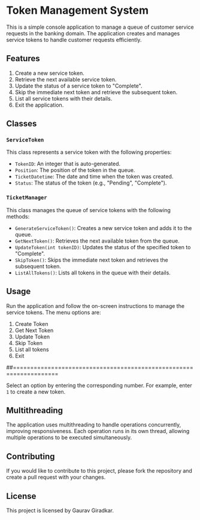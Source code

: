 # Token Management System

This is a simple console application to manage a queue of customer service requests in the banking domain.
The application creates and manages service tokens to handle customer requests efficiently.

## Features

1. Create a new service token.
2. Retrieve the next available service token.
3. Update the status of a service token to "Complete".
4. Skip the immediate next token and retrieve the subsequent token.
5. List all service tokens with their details.
6. Exit the application.

## Classes

### `ServiceToken`

This class represents a service token with the following properties:
- `TokenID`: An integer that is auto-generated.
- `Position`: The position of the token in the queue.
- `TicketDatetime`: The date and time when the token was created.
- `Status`: The status of the token (e.g., "Pending", "Complete").

### `TicketManager`

This class manages the queue of service tokens with the following methods:
- `GenerateServiceToken()`: Creates a new service token and adds it to the queue.
- `GetNextToken()`: Retrieves the next available token from the queue.
- `UpdateToken(int tokenID)`: Updates the status of the specified token to "Complete".
- `SkipToken()`: Skips the immediate next token and retrieves the subsequent token.
- `ListAllTokens()`: Lists all tokens in the queue with their details.

## Usage

Run the application and follow the on-screen instructions to manage the service tokens. The menu options are:
1. Create Token
2. Get Next Token
3. Update Token
4. Skip Token
5. List all tokens
6. Exit

##===================================================================


Select an option by entering the corresponding number. For example, enter `1` to create a new token.

## Multithreading

The application uses multithreading to handle operations concurrently, improving responsiveness.
Each operation runs in its own thread, allowing multiple operations to be executed simultaneously.

## Contributing

If you would like to contribute to this project, please fork the repository and create a pull request with your changes.

## License

This project is licensed by Gaurav Giradkar.



